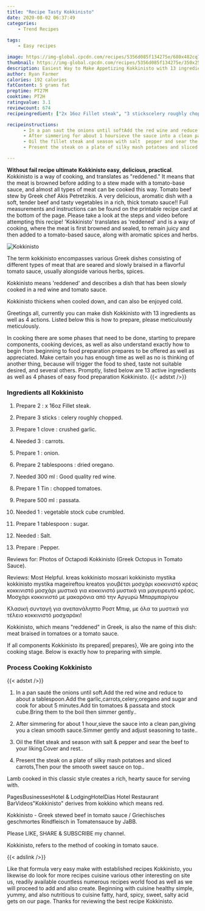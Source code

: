 ```yaml
---
title: "Recipe Tasty Kokkinisto"
date: 2020-08-02 06:37:49
categories:
    - Trend Recipes
    
tags:
    - Easy recipes

image: https://img-global.cpcdn.com/recipes/5356d085f134275e/680x482cq70/kokkinisto-recipe-main-photo.jpg
thumbnail: https://img-global.cpcdn.com/recipes/5356d085f134275e/350x250cq70/kokkinisto-recipe-main-photo.jpg
description: Easiest Way to Make Appetizing Kokkinisto with 13 ingredients and 4 stages of easy cooking.
author: Ryan Farmer
calories: 192 calories
fatContent: 5 grams fat
preptime: PT27M
cooktime: PT2H
ratingvalue: 3.1
reviewcount: 674
recipeingredient: ["2x 16oz Fillet steak", "3 stickscelery roughly chopped", "1 clovecrushed garlic", "3carrots", "1onion", "2 tablespoonsdried oregano", "300 mlGood quality red wine", "1 Tinchopped tomatoes", "500 mlpassata", "1vegetable stock cube crumbled", "1 tablespoonsugar", "Salt", "Pepper"]

recipeinstructions: 
      - In a pan saut the onions until softAdd the red wine and reduce to about a tablespoonAdd the garliccarrotsceleryoregano and sugar and cook for about 5 minutesAdd tin tomatoes  passata and stock cubeBring them to the boil then simmer gently 
      - After simmering for about 1 hoursieve the sauce into a clean pangiving you a clean smooth sauceSimmer gently and adjust seasoning to taste 
      - Oil the fillet steak and season with salt  pepper and sear the beef to your likingCover and rest 
      - Present the steak on a plate of silky mash potatoes and sliced carrotsThen pour the smooth sweet sauce on top

---
```




**Without fail recipe ultimate Kokkinisto easy, delicious, practical**. Kokkinisto is a way of cooking, and translates as &#34;reddened.&#34; It means that the meat is browned before adding to a stew made with a tomato-base sauce, and almost all types of meat can be cooked this way. Tomato beef stew by Greek chef Akis Petretzikis. A very delicious, aromatic dish with a soft, tender beef and tasty vegetables in a rich, thick tomato sauce!! Full measurements and instructions can be found on the printable recipe card at the bottom of the page. Please take a look at the steps and video before attempting this recipe! &#39;Kokkinisto&#39; translates as &#39;reddened&#39; and is a way of cooking, where the meat is first browned and sealed, to remain juicy and then added to a tomato-based sauce, along with aromatic spices and herbs.


![Kokkinisto](https://img-global.cpcdn.com/recipes/5356d085f134275e/680x482cq70/kokkinisto-recipe-main-photo.jpg "Kokkinisto")



The term kokkinisto encompasses various Greek dishes consisting of different types of meat that are seared and slowly braised in a flavorful tomato sauce, usually alongside various herbs, spices.

Kokkinisto means &#39;reddened&#39; and describes a dish that has been slowly cooked in a red wine and tomato sauce.

Kokkinisto thickens when cooled down, and can also be enjoyed cold.


Greetings all, currently you can make dish Kokkinisto with 13 ingredients as well as 4 actions. Listed below this is how to prepare, please meticulously meticulously.

In cooking there are some phases that need to be done, starting to prepare components, cooking devices, as well as also understand exactly how to begin from beginning to food preparation prepares to be offered as well as appreciated. Make certain you has enough time as well as no is thinking of another thing, because will trigger the food to shed, taste not suitable desired, and several others. Promptly, listed below are 13 active ingredients as well as 4 phases of easy food preparation Kokkinisto.
{{< adstxt />}}

### Ingredients all Kokkinisto


1. Prepare 2 : x 16oz Fillet steak.

1. Prepare 3 sticks : celery roughly chopped.

1. Prepare 1 clove : crushed garlic.

1. Needed 3 : carrots.

1. Prepare 1 : onion.

1. Prepare 2 tablespoons : dried oregano.

1. Needed 300 ml : Good quality red wine.

1. Prepare 1 Tin : chopped tomatoes.

1. Prepare 500 ml : passata.

1. Needed 1 : vegetable stock cube crumbled.

1. Prepare 1 tablespoon : sugar.

1. Needed  : Salt.

1. Prepare  : Pepper.


Reviews for: Photos of Octapodi Kokkinisto (Greek Octopus in Tomato Sauce).

Reviews: Most Helpful. kreas kokkinisto mosxari kokkinisto mystika kokkinisto mystika mageireftou kreatos γιουβέτσι μοσχάρι κοκκινιστό κρέας κοκκινιστό μοσχάρι μυστικά για κοκκινιστό μυστικά για μαγειρευτό κρέας. Μοσχάρι κοκκινιστό με μακαρόνια από την Αργυρώ Μπαρμπαρίγου

Κλασική συνταγή για ανεπανάληπτο Ροστ Μπιφ, με όλα τα μυστικά για τέλειο κοκκινιστό μοσχαράκι!

Kokkinisto, which means &#34;reddened&#34; in Greek, is also the name of this dish: meat braised in tomatoes or a tomato sauce.


If all components Kokkinisto its prepared| prepares}, We are going into the cooking stage. Below is exactly how to preparing with simple.

### Process Cooking Kokkinisto

{{< adstxt />}}


1. In a pan sauté the onions until soft.Add the red wine and reduce to about a tablespoon.Add the garlic,carrots,celery,oregano and sugar and cook for about 5 minutes.Add tin tomatoes &amp; passata and stock cube.Bring them to the boil then simmer gently..



1. After simmering for about 1 hour,sieve the sauce into a clean pan,giving you a clean smooth sauce.Simmer gently and adjust seasoning to taste..



1. Oil the fillet steak and season with salt &amp; pepper and sear the beef to your liking.Cover and rest..



1. Present the steak on a plate of silky mash potatoes and sliced carrots,Then pour the smooth sweet sauce on top..




Lamb cooked in this classic style creates a rich, hearty sauce for serving with.

PagesBusinessesHotel &amp; LodgingHotelDias Hotel Restaurant BarVideos&#34;Kokkinisto&#34; derives from kokkino which means red.

Kokkinisto - Greek stewed beef in tomato sauce / Griechisches geschmortes Rindfleisch in Tomatensauce by JaBB.

Please LIKE, SHARE &amp; SUBSCRIBE my channel.

Kokkinisto, refers to the method of cooking in tomato sauce.


{{< adslink />}}

Like that formula very easy make with established recipes Kokkinisto, you likewise do look for more recipes cuisine various other interesting on site us, readily available countless numerous recipes world food as well as we will proceed to add and also create. Beginning with cuisine healthy simple, yummy, and also nutritious to cuisine fatty, hard, spicy, sweet, salty acid gets on our page. Thanks for reviewing the best recipe Kokkinisto.
